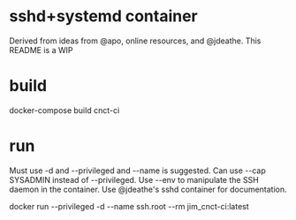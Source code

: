 # sshd+systemd container
Derived from ideas from @apo, online resources, and @jdeathe. This README is a WIP

# build
docker-compose build cnct-ci

# run
Must use -d and --privileged and --name is suggested. Can use --cap SYSADMIN instead of --privileged. Use --env to manipulate the SSH daemon in the container. Use @jdeathe's sshd container for documentation. 

docker run --privileged -d --name ssh.root --rm jim_cnct-ci:latest

